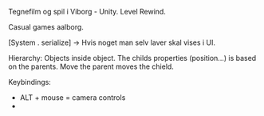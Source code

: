Tegnefilm og spil i Viborg - Unity. Level Rewind.

Casual games aalborg.

[System . serialize] -> Hvis noget man selv laver skal vises i UI.

Hierarchy: Objects inside object. The childs properties (position...) is based on the parents. Move the parent moves the chield.



Keybindings: 

- ALT + mouse = camera controls
- 